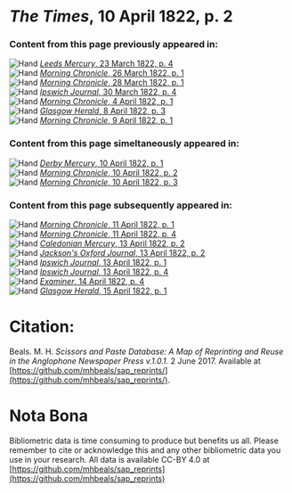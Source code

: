 # *The Times*, 10 April 1822, p. 2  
  
### Content from this page previously appeared in:  
![Hand](http://scissorsandpaste.net/wp-content/uploads/2017/06/smallhandpointer.png) [*Leeds Mercury*, 23 March 1822, p. 4](https://mhbeals.github.io/sap_html/Leeds-Mercury/Leeds-Mercury-23-March-1822-p-4)  
![Hand](http://scissorsandpaste.net/wp-content/uploads/2017/06/smallhandpointer.png) [*Morning Chronicle*, 26 March 1822, p. 1](https://mhbeals.github.io/sap_html/Morning-Chronicle/Morning-Chronicle-26-March-1822-p-1)  
![Hand](http://scissorsandpaste.net/wp-content/uploads/2017/06/smallhandpointer.png) [*Morning Chronicle*, 28 March 1822, p. 1](https://mhbeals.github.io/sap_html/Morning-Chronicle/Morning-Chronicle-28-March-1822-p-1)  
![Hand](http://scissorsandpaste.net/wp-content/uploads/2017/06/smallhandpointer.png) [*Ipswich Journal*, 30 March 1822, p. 4](https://mhbeals.github.io/sap_html/Ipswich-Journal/Ipswich-Journal-30-March-1822-p-4)  
![Hand](http://scissorsandpaste.net/wp-content/uploads/2017/06/smallhandpointer.png) [*Morning Chronicle*, 4 April 1822, p. 1](https://mhbeals.github.io/sap_html/Morning-Chronicle/Morning-Chronicle-4-April-1822-p-1)  
![Hand](http://scissorsandpaste.net/wp-content/uploads/2017/06/smallhandpointer.png) [*Glasgow Herald*, 8 April 1822, p. 3](https://mhbeals.github.io/sap_html/Glasgow-Herald/Glasgow-Herald-8-April-1822-p-3)  
![Hand](http://scissorsandpaste.net/wp-content/uploads/2017/06/smallhandpointer.png) [*Morning Chronicle*, 9 April 1822, p. 1](https://mhbeals.github.io/sap_html/Morning-Chronicle/Morning-Chronicle-9-April-1822-p-1)  
  
### Content from this page simeltaneously appeared in:  
![Hand](http://scissorsandpaste.net/wp-content/uploads/2017/06/smallhandpointer.png) [*Derby Mercury*, 10 April 1822, p. 1](https://mhbeals.github.io/sap_html/Derby-Mercury/Derby-Mercury-10-April-1822-p-1)  
![Hand](http://scissorsandpaste.net/wp-content/uploads/2017/06/smallhandpointer.png) [*Morning Chronicle*, 10 April 1822, p. 2](https://mhbeals.github.io/sap_html/Morning-Chronicle/Morning-Chronicle-10-April-1822-p-2)  
![Hand](http://scissorsandpaste.net/wp-content/uploads/2017/06/smallhandpointer.png) [*Morning Chronicle*, 10 April 1822, p. 3](https://mhbeals.github.io/sap_html/Morning-Chronicle/Morning-Chronicle-10-April-1822-p-3)  
  
### Content from this page subsequently appeared in:  
![Hand](http://scissorsandpaste.net/wp-content/uploads/2017/06/smallhandpointer.png) [*Morning Chronicle*, 11 April 1822, p. 1](https://mhbeals.github.io/sap_html/Morning-Chronicle/Morning-Chronicle-11-April-1822-p-1)  
![Hand](http://scissorsandpaste.net/wp-content/uploads/2017/06/smallhandpointer.png) [*Morning Chronicle*, 11 April 1822, p. 4](https://mhbeals.github.io/sap_html/Morning-Chronicle/Morning-Chronicle-11-April-1822-p-4)  
![Hand](http://scissorsandpaste.net/wp-content/uploads/2017/06/smallhandpointer.png) [*Caledonian Mercury*, 13 April 1822, p. 2](https://mhbeals.github.io/sap_html/Caledonian-Mercury/Caledonian-Mercury-13-April-1822-p-2)  
![Hand](http://scissorsandpaste.net/wp-content/uploads/2017/06/smallhandpointer.png) [*Jackson's Oxford Journal*, 13 April 1822, p. 2](https://mhbeals.github.io/sap_html/Jackson's-Oxford-Journal/Jackson's-Oxford-Journal-13-April-1822-p-2)  
![Hand](http://scissorsandpaste.net/wp-content/uploads/2017/06/smallhandpointer.png) [*Ipswich Journal*, 13 April 1822, p. 1](https://mhbeals.github.io/sap_html/Ipswich-Journal/Ipswich-Journal-13-April-1822-p-1)  
![Hand](http://scissorsandpaste.net/wp-content/uploads/2017/06/smallhandpointer.png) [*Ipswich Journal*, 13 April 1822, p. 4](https://mhbeals.github.io/sap_html/Ipswich-Journal/Ipswich-Journal-13-April-1822-p-4)  
![Hand](http://scissorsandpaste.net/wp-content/uploads/2017/06/smallhandpointer.png) [*Examiner*, 14 April 1822, p. 4](https://mhbeals.github.io/sap_html/Examiner/Examiner-14-April-1822-p-4)  
![Hand](http://scissorsandpaste.net/wp-content/uploads/2017/06/smallhandpointer.png) [*Glasgow Herald*, 15 April 1822, p. 1](https://mhbeals.github.io/sap_html/Glasgow-Herald/Glasgow-Herald-15-April-1822-p-1)  


# Citation: 

Beals. M. H. *Scissors and Paste Database: A Map of Reprinting and Reuse in the Anglophone Newspaper Press v.1.0.1.* 2 June 2017. Available at [https://github.com/mhbeals/sap_reprints/](https://github.com/mhbeals/sap_reprints/). 

# Nota Bona

Bibliometric data is time consuming to produce but benefits us all. Please remember to cite or acknowledge this and any other bibliometric data you use in your research. All data is available CC-BY 4.0 at [https://github.com/mhbeals/sap_reprints](https://github.com/mhbeals/sap_reprints)